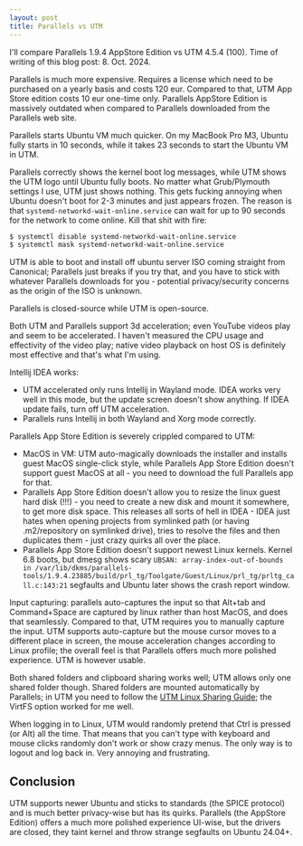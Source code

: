 ```yaml
---
layout: post
title: Parallels vs UTM
---
```


I'll compare Parallels 1.9.4 AppStore Edition vs UTM 4.5.4 (100). Time of writing of this blog post: 8. Oct. 2024.

Parallels is much more expensive. Requires a license which need to be purchased on a yearly
basis and costs 120 eur. Compared to that, UTM App Store edition costs 10 eur one-time only.
Parallels AppStore Edition is massively outdated when compared to Parallels downloaded from
the Parallels web site.

Parallels starts Ubuntu VM much quicker. On my MacBook Pro M3, Ubuntu fully starts in 10 seconds,
while it takes 23 seconds to start the Ubuntu VM in UTM.

Parallels correctly shows the kernel boot log messages, while UTM shows the UTM logo until
Ubuntu fully boots. No matter what Grub/Plymouth settings I use, UTM just shows nothing. This gets fucking
annoying when Ubuntu doesn't boot for 2-3 minutes and just appears frozen. The reason is that
`systemd-networkd-wait-online.service` can wait for up to 90 seconds for the network to come online.
Kill that shit with fire:
```bash
$ systemctl disable systemd-networkd-wait-online.service
$ systemctl mask systemd-networkd-wait-online.service
```

UTM is able to boot and install off ubuntu server ISO coming straight from Canonical; Parallels
just breaks if you try that, and you have to stick with whatever Parallels downloads for you - potential
privacy/security concerns as the origin of the ISO is unknown.

Parallels is closed-source while UTM is open-source.

Both UTM and Parallels support 3d acceleration; even YouTube videos play and seem to be accelerated.
I haven't measured the CPU usage and effectivity of the video play; native video playback on host OS
is definitely most effective and that's what I'm using.

Intellij IDEA works:

* UTM accelerated only runs Intellij in Wayland mode. IDEA works very well in this mode, but the update
  screen doesn't show anything. If IDEA update fails, turn off UTM acceleration.
* Parallels runs Intellij in both Wayland and Xorg mode correctly.

Parallels App Store Edition is severely crippled compared to UTM:

* MacOS in VM: UTM auto-magically downloads the installer and installs guest MacOS single-click style,
  while Parallels App Store Edition doesn't support guest MacOS at all - you need to download the full Parallels app for that.
* Parallels App Store Edition doesn't allow you to resize the linux guest hard disk (!!!) -
  you need to create a new disk and mount it somewhere, to get more disk space. This releases all sorts of hell in IDEA -
  IDEA just hates when opening projects from symlinked path (or having .m2/repository on symlinked drive), tries to resolve the files
  and then duplicates them - just crazy quirks all over the place.
* Parallels App Store Edition doesn't support newest Linux kernels. Kernel 6.8 boots,
  but dmesg shows scary `UBSAN: array-index-out-of-bounds in /var/lib/dkms/parallels-tools/1.9.4.23885/build/prl_tg/Toolgate/Guest/Linux/prl_tg/prltg_call.c:143:21`
  segfaults and Ubuntu later shows the crash report window.

Input capturing: parallels auto-captures the input so that Alt+tab and Command+Space are captured by linux rather than host MacOS,
and does that seamlessly. Compared to that, UTM requires you to manually capture the input. UTM supports auto-capture but
the mouse cursor moves to a different place in screen, the mouse acceleration changes according to Linux profile;
the overall feel is that Parallels offers much more polished experience. UTM is however usable.

Both shared folders and clipboard sharing works well; UTM allows only one shared folder though.
Shared folders are mounted automatically by Parallels; in UTM you need to follow the [UTM Linux Sharing Guide](https://docs.getutm.app/guest-support/linux/);
the VirtFS option worked for me well.

When logging in to Linux, UTM would randomly pretend that Ctrl is pressed (or Alt) all the time. That means that you can't
type with keyboard and mouse clicks randomly don't work or show crazy menus. The only way is to logout and log back in.
Very annoying and frustrating.

## Conclusion

UTM supports newer Ubuntu and sticks to standards (the SPICE protocol) and is much better privacy-wise but has
its quirks. Parallels (the AppStore Edition) offers a much more polished experience UI-wise, but
the drivers are closed, they taint kernel and throw strange segfaults on Ubuntu 24.04+.
